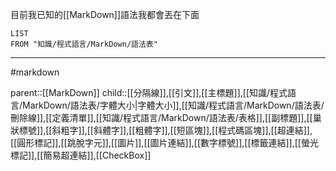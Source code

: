 目前我已知的[[MarkDown]]語法我都會丟在下面

```dataview
LIST
FROM "知識/程式語言/MarkDown/語法表"
```
- - -
#markdown  

parent::[[MarkDown]]
child::[[分隔線]],[[引文]],[[主標題]],[[知識/程式語言/MarkDown/語法表/字體大小|字體大小]],[[知識/程式語言/MarkDown/語法表/刪除線]],[[定義清單]],[[知識/程式語言/MarkDown/語法表/表格]],[[副標題]],[[巢狀標號]],[[斜粗字]],[[斜體字]],[[粗體字]],[[短區塊]],[[程式碼區塊]],[[超連結]],[[圓形標記]],[[跳脫字元]],[[圖片]],[[圖片連結]],[[數字標號]],[[標籤連結]],[[螢光標記]],[[簡易超連結]],[[CheckBox]]